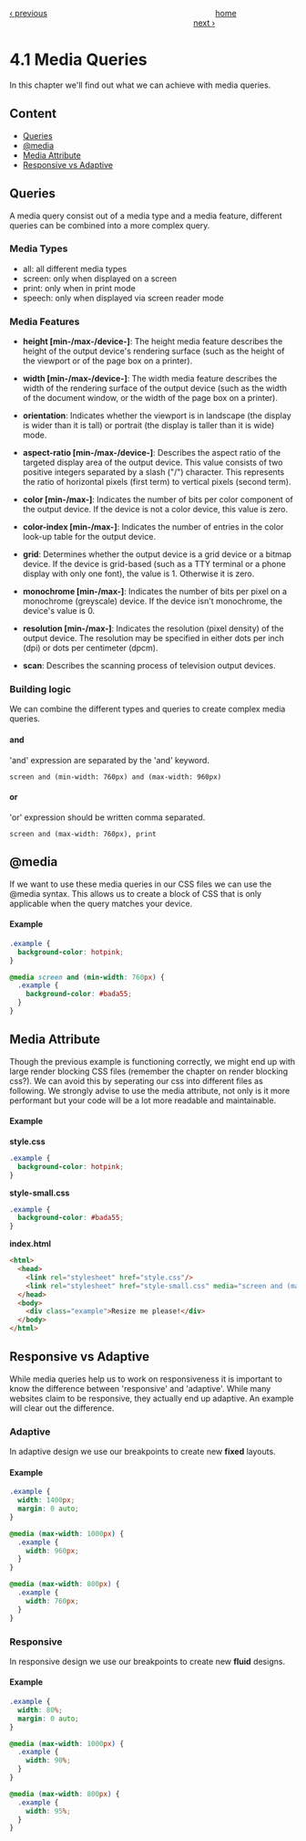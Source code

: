 [‹ previous](../Chapter-3--Layout/3.5-Grid.md)
&nbsp;&nbsp;&nbsp;&nbsp;&nbsp;&nbsp;&nbsp;&nbsp;&nbsp;&nbsp;&nbsp;&nbsp;&nbsp;&nbsp;&nbsp;&nbsp;&nbsp;&nbsp;&nbsp;&nbsp;&nbsp;&nbsp;&nbsp;&nbsp;&nbsp;&nbsp;&nbsp;&nbsp;&nbsp;&nbsp;&nbsp;&nbsp;&nbsp;&nbsp;&nbsp;&nbsp;&nbsp;&nbsp;&nbsp;&nbsp;&nbsp;&nbsp;&nbsp;&nbsp;&nbsp;&nbsp;&nbsp;&nbsp;&nbsp;&nbsp;&nbsp;&nbsp;&nbsp;&nbsp;&nbsp;&nbsp;&nbsp;&nbsp;&nbsp;&nbsp;&nbsp;&nbsp;&nbsp;&nbsp;&nbsp;&nbsp;&nbsp;&nbsp;&nbsp;&nbsp;&nbsp;&nbsp;&nbsp;
[home](../../README.md)
&nbsp;&nbsp;&nbsp;&nbsp;&nbsp;&nbsp;&nbsp;&nbsp;&nbsp;&nbsp;&nbsp;&nbsp;&nbsp;&nbsp;&nbsp;&nbsp;&nbsp;&nbsp;&nbsp;&nbsp;&nbsp;&nbsp;&nbsp;&nbsp;&nbsp;&nbsp;&nbsp;&nbsp;&nbsp;&nbsp;&nbsp;&nbsp;&nbsp;&nbsp;&nbsp;&nbsp;&nbsp;&nbsp;&nbsp;&nbsp;&nbsp;&nbsp;&nbsp;&nbsp;&nbsp;&nbsp;&nbsp;&nbsp;&nbsp;&nbsp;&nbsp;&nbsp;&nbsp;&nbsp;&nbsp;&nbsp;&nbsp;&nbsp;&nbsp;&nbsp;&nbsp;&nbsp;&nbsp;&nbsp;&nbsp;&nbsp;&nbsp;&nbsp;&nbsp;&nbsp;&nbsp;&nbsp;&nbsp;&nbsp;&nbsp;&nbsp;&nbsp;&nbsp;&nbsp;&nbsp;&nbsp;
[next ›](./4.2-Grid-Systems.md)

# 4.1 Media Queries

In this chapter we'll find out what we can achieve with media queries.

## Content

- [Queries](#queries)
- [@media](#media)
- [Media Attribute](#media-attribute)
- [Responsive vs Adaptive](#responsive-vs-adaptive)

## Queries

A media query consist out of a media type and a media feature, different queries can be combined into a more complex query.

### Media Types

- all: all different media types
- screen: only when displayed on a screen
- print: only when in print mode
- speech: only when displayed via screen reader mode

### Media Features

- **height [min-/max-/device-]**: The height media feature describes the height of the output device's rendering surface (such as the height of the viewport or of the page box on a printer).

- **width [min-/max-/device-]**: The width media feature describes the width of the rendering surface of the output device (such as the width of the document window, or the width of the page box on a printer).

- **orientation**: Indicates whether the viewport is in landscape (the display is wider than it is tall) or portrait (the display is taller than it is wide) mode.

- **aspect-ratio [min-/max-/device-]**: Describes the aspect ratio of the targeted display area of the output device.  This value consists of two positive integers separated by a slash ("/") character.  This represents the ratio of horizontal pixels (first term) to vertical pixels (second term).

- **color [min-/max-]**: Indicates the number of bits per color component of the output device.  If the device is not a color device, this value is zero.

- **color-index [min-/max-]**: Indicates the number of entries in the color look-up table for the output device.

- **grid**: Determines whether the output device is a grid device or a bitmap device.  If the device is grid-based (such as a TTY terminal or a phone display with only one font), the value is 1.  Otherwise it is zero.

- **monochrome [min-/max-]**: Indicates the number of bits per pixel on a monochrome (greyscale) device.  If the device isn't monochrome, the device's value is 0.

- **resolution [min-/max-]**: Indicates the resolution (pixel density) of the output device.  The resolution may be specified in either dots per inch (dpi) or dots per centimeter (dpcm).

- **scan**: Describes the scanning process of television output devices.

### Building logic

We can combine the different types and queries to create complex media queries.

#### and

'and' expression are separated by the 'and' keyword.

```
screen and (min-width: 760px) and (max-width: 960px)
```

#### or

'or' expression should be written comma separated.

```
screen and (max-width: 760px), print
```

## @media

If we want to use these media queries in our CSS files we can use the @media syntax. This allows us to create a block of CSS that is only applicable when the query matches your device.

#### Example

```css
.example {
  background-color: hotpink;
}

@media screen and (min-width: 760px) {
  .example {
    background-color: #bada55;
  }
}
```

## Media Attribute

Though the previous example is functioning correctly, we might end up with large render blocking CSS files (remember the chapter on render blocking css?). We can avoid this by seperating our css into different files as following. We strongly advise to use the media attribute, not only is it more performant but your code will be a lot more readable and maintainable.

#### Example
**style.css**
```css
.example {
  background-color: hotpink;
}
```

**style-small.css**
```css
.example {
  background-color: #bada55;
}
```

**index.html**
```html
<html>
  <head>
    <link rel="stylesheet" href="style.css"/>
    <link rel="stylesheet" href="style-small.css" media="screen and (max-width: 760px)"/>
  </head>
  <body>
    <div class="example">Resize me please!</div>
  </body>
</html>
```

## Responsive vs Adaptive

While media queries help us to work on responsiveness it is important to know the difference between 'responsive' and 'adaptive'. While many websites claim to be responsive, they actually end up adaptive. An example will clear out the difference.

### Adaptive

In adaptive design we use our breakpoints to create new **fixed** layouts.

#### Example

```css
.example {
  width: 1400px;
  margin: 0 auto;
}

@media (max-width: 1000px) {
  .example {
    width: 960px;
  }
}

@media (max-width: 800px) {
  .example {
    width: 760px;
  }
}
```

### Responsive

In responsive design we use our breakpoints to create new **fluid** designs.

#### Example

```css
.example {
  width: 80%;
  margin: 0 auto;
}

@media (max-width: 1000px) {
  .example {
    width: 90%;
  }
}

@media (max-width: 800px) {
  .example {
    width: 95%;
  }
}
```
